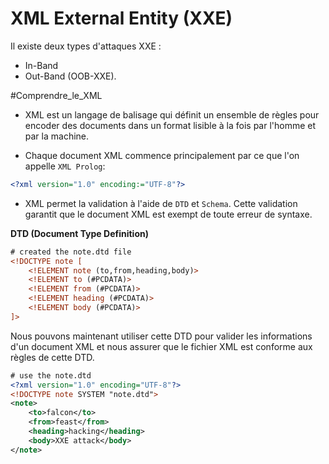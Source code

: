 # XML External Entity (XXE)

Il existe deux types d'attaques XXE : 
- In-Band
- Out-Band (OOB-XXE).

#Comprendre_le_XML

- XML est un langage de balisage qui définit un ensemble de règles pour encoder des documents dans un format lisible à la fois par l'homme et par la machine.

- Chaque document XML commence principalement par ce que l'on appelle `XML Prolog`: 

```xml
<?xml version="1.0" encoding:="UTF-8"?>
```

- XML permet la validation à l'aide de `DTD` et `Schema`. Cette validation garantit que le document XML est exempt de toute erreur de syntaxe.


**DTD (Document Type Definition)**

```xml
# created the note.dtd file
<!DOCTYPE note [ 
	<!ELEMENT note (to,from,heading,body)> 
	<!ELEMENT to (#PCDATA)> 
	<!ELEMENT from (#PCDATA)> 
	<!ELEMENT heading (#PCDATA)> 
	<!ELEMENT body (#PCDATA)> 
]>
```

Nous pouvons maintenant utiliser cette DTD pour valider les informations d'un document XML et nous assurer que le fichier XML est conforme aux règles de cette DTD.

```xml
# use the note.dtd
<?xml version="1.0" encoding="UTF-8"?>
<!DOCTYPE note SYSTEM "note.dtd">  
<note>  
    <to>falcon</to>  
    <from>feast</from>  
    <heading>hacking</heading>  
    <body>XXE attack</body>  
</note>
```

